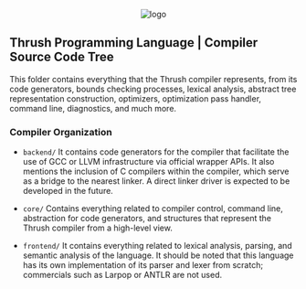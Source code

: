 <p align="center">
  <img src= "https://github.com/thrushlang/thrushc/blob/master/assets/thrushlang-v1.6.png" alt= "logo" style= "width: 2hv; height: 2hv;"> </img>
</p>

## Thrush Programming Language | Compiler Source Code Tree

This folder contains everything that the Thrush compiler represents, from its code generators, bounds checking processes, lexical analysis, abstract tree representation construction, optimizers, optimization pass handler, command line, diagnostics, and much more.

### Compiler Organization

- ``backend/`` It contains code generators for the compiler that facilitate the use of GCC or LLVM infrastructure via official wrapper APIs. It also mentions the inclusion of C compilers within the compiler, which serve as a bridge to the nearest linker. A direct linker driver is expected to be developed in the future.

- ``core/`` Contains everything related to compiler control, command line, abstraction for code generators, and structures that represent the Thrush compiler from a high-level view.

- ``frontend/`` It contains everything related to lexical analysis, parsing, and semantic analysis of the language. It should be noted that this language has its own implementation of its parser and lexer from scratch; commercials such as Larpop or ANTLR are not used.
